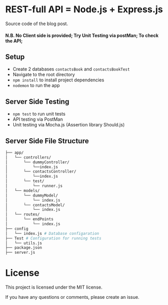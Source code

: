 

# REST-full API = Node.js + Express.js 
Source code of the blog post.

#### N.B. No Client side is provided; Try Unit Testing via postMan; To check the API;

## Setup
- Create 2 databases `contactsBook` and `contactsBookTest`
- Navigate to the root directory
- `npm install` to install project dependencies
- `nodemon` to run the app

## Server Side Testing
- `npm test` to run unit tests
- API testing via PostMan
- Unit testing via Mocha.js (Assertion library Should.js)

## Server Side File Structure
```bash
├── app/
│   └── controllers/
│       └── dummyController/
│           └──index.js
│       └── contactsController/
│           └──index.js
│       └── test/
│           └── runner.js
│   └── models/
│       └── dummyModel/
│           └── index.js
│       └── contactsModel/
│           └── index.js
│   └── routes/
│       └── endPoints
│           └── index.js
├── config
│   └── index.js # Database configaration
├── Test # Configuration for running tests
│   └── utils.js
├── package.json
├── server.js
 ```

# License
This project is licensed under the MIT license.

If you have any questions or comments, please create an issue.